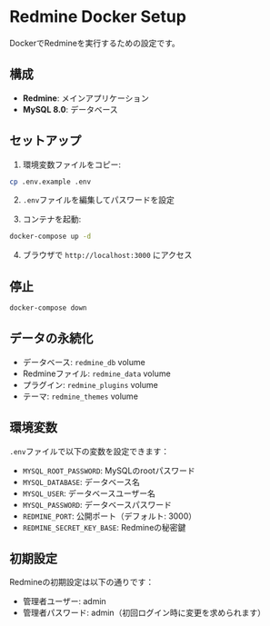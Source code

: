 # Redmine Docker Setup

DockerでRedmineを実行するための設定です。

## 構成

- **Redmine**: メインアプリケーション
- **MySQL 8.0**: データベース

## セットアップ

1. 環境変数ファイルをコピー:

```bash
cp .env.example .env
```

2. `.env`ファイルを編集してパスワードを設定

3. コンテナを起動:

```bash
docker-compose up -d
```

4. ブラウザで `http://localhost:3000` にアクセス

## 停止

```bash
docker-compose down
```

## データの永続化

- データベース: `redmine_db` volume
- Redmineファイル: `redmine_data` volume
- プラグイン: `redmine_plugins` volume
- テーマ: `redmine_themes` volume

## 環境変数

`.env`ファイルで以下の変数を設定できます：

- `MYSQL_ROOT_PASSWORD`: MySQLのrootパスワード
- `MYSQL_DATABASE`: データベース名
- `MYSQL_USER`: データベースユーザー名
- `MYSQL_PASSWORD`: データベースパスワード
- `REDMINE_PORT`: 公開ポート（デフォルト: 3000）
- `REDMINE_SECRET_KEY_BASE`: Redmineの秘密鍵

## 初期設定

Redmineの初期設定は以下の通りです：

- 管理者ユーザー: admin
- 管理者パスワード: admin（初回ログイン時に変更を求められます）